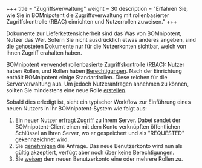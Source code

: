 +++
title = "Zugriffsverwaltung"
weight = 30
description = "Erfahren Sie, wie Sie in BOMnipotent die Zugriffsverwaltung mit rollenbasierter Zugriffskontrolle (RBAC) einrichten und Nutzerrollen zuweisen."
+++

Dokumente zur Lieferkettensicherheit sind das Was von BOMnipotent, Nutzer das Wer. Sofern Sie nicht ausdrücklich etwas anderes angeben, sind die gehosteten Dokumente nur für die Nutzerkonten sichtbar, welch von Ihnen Zugriff erahalten haben.

BOMnipotent verwendet rollenbasierte Zugriffskontrolle (RBAC): Nutzer haben Rollen, und Rollen haben [Berechtigungen](/de/client/manager/access-management/permissions/). Nach der Einrichtung enthält BOMnipotent einige Standardrollen. Diese reichen für die Serververwaltung aus. Um jedoch Nutzeranfragen annehmen zu können, sollten Sie mindestens eine neue Rolle [erstellen](/de/client/manager/access-management/role-management/).

Sobald dies erledigt ist, sieht ein typischer Workflow zur Einführung eines neuen Nutzers in Ihr BOMnipotent-System wie folgt aus:
1. Ein neuer Nutzer [erfragt Zugriff](/de/client/basics/account-creation/) zu Ihrem Server. Dabei sendet der BOMnipotent-Client einen mit dem Konto verknüpften öffentlichen Schlüssel an Ihren Server, wo er gespeichert und als "REQUESTED" gekennzeichnet wird.
1. Sie [genehmigen](/de/client/manager/access-management/user-management/) die Anfrage. Das neue Benutzerkonto wird nun als gültig akzeptiert, verfügt aber noch über keine Berechtigungen.
1. Sie [weisen](/de/client/manager/access-management/role-assignment/) dem neuen Benutzerkonto eine oder mehrere Rollen zu.